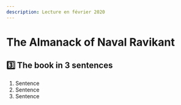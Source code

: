 ```yaml
---
description: Lecture en février 2020
---
```


# The Almanack of Naval Ravikant

## 3️⃣ The book in 3 sentences

1. Sentence
2. Sentence
3. Sentence

